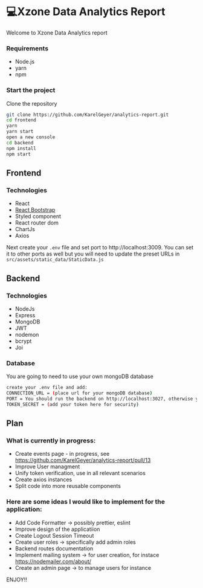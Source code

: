 # 💻Xzone Data Analytics Report

Welcome to Xzone Data Analytics report

### Requirements

- Node.js
- yarn
- npm

### Start the project

Clone the repository

```sh
git clone https://github.com/KarelGeyer/analytics-report.git
cd frontend
yarn
yarn start
open a new console
cd backend
npm install
npm start
```

## Frontend

### Technologies

- React
- [React Bootstrap](https://react-bootstrap.github.io/)
- Styled component
- React router dom
- ChartJs
- Axios

Next create your `.env` file and set port to http://localhost:3009.
You can set it to other ports as well but you will need to update the preset URLs in `src/assets/static_data/StaticData.js`

## Backend
### Technologies

- NodeJs
- Express
- MongoDB
- JWT
- nodemon
- bcrypt
- Joi

### Database

You are going to need to use your own mongoDB database
```sh
create your .env file and add:
CONNECTION_URL = (place url for your mongoDB database)
PORT = You should run the backend on http://localhost:3027, otherwise you are going to have update preset URLs in `src/assets/static_data/StaticData.js`
TOKEN_SECRET = (add your token here for security)
```

## Plan
### What is currently in progress:

- Create events page - in progress, see https://github.com/KarelGeyer/analytics-report/pull/13
- Improve User managment
- Unify token verification, use in all relevant scenarios
- Create axios instances
- Split code into more reusable components

### Here are some ideas I would like to implement for the application:

- Add Code Formatter -> possibly prettier, eslint
- Improve design of the applicatiion
- Create Logout Session Timeout
- Create user roles -> specifically add admin roles
- Backend routes documentation
- Implement mailing system -> for user creation, for instace https://nodemailer.com/about/
- Create an admin page -> to manage users for instance

ENJOY!!
